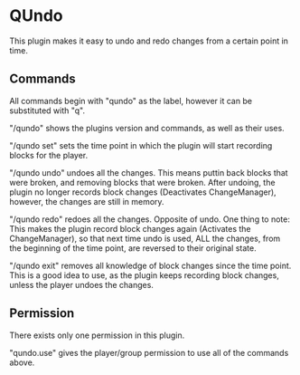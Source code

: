 # QUndo

This plugin makes it easy to undo and redo changes from a certain point in time.

## Commands
All commands begin with "qundo" as the label, however it can be substituted with "q".

"/qundo" shows the plugins version and commands, as well as their uses.

"/qundo set" sets the time point in which the plugin will start recording blocks for the player.

"/qundo undo" undoes all the changes. This means puttin back blocks that were broken, and removing blocks that were broken. After undoing, the plugin no longer records block changes (Deactivates ChangeManager), however, the changes are still in memory.

"/qundo redo" redoes all the changes. Opposite of undo. One thing to note: This makes the plugin record block changes again (Activates the ChangeManager), so that next time undo is used, ALL the changes, from the beginning of the time point, are reversed to their original state.

"/qundo exit" removes all knowledge of block changes since the time point. This is a good idea to use, as the plugin keeps recording block changes, unless the player undoes the changes.

## Permission
There exists only one permission in this plugin.

"qundo.use" gives the player/group permission to use all of the commands above.

